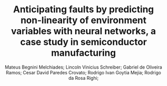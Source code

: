 ---
paperId: 27
author: Mateus Begnini Melchiades; Lincoln Vinicius Schreiber; Gabriel de Oliveira Ramos; Cesar David Paredes Crovato; Rodrigo Ivan Goytia Mejia; Rodrigo da Rosa Righi;
publicationauthor: Begnini Melchiader, M. et al.
title: Anticipating faults by predicting non-linearity of environment variables with neural networks, a case study in semiconductor manufacturing
pdf: paper_27.pdf
poster: poster_27.png
pitch: https://slideslive.com/38962863/anticipating-faults-by-predicting-nonlinearity-of-environment-variables-with-neural-networks-a-case-study-in-semiconductor-manufacturing?ref=account-folder-87716-folders
type: Oral
topic: Industry 4.0
category: Extended Abstract
link: https://research.latinxinai.org/papers/icml/2021/pdf/paper_27.pdf
conference: icml
year: 2021
tags: icml-2021
location: Virtual
---